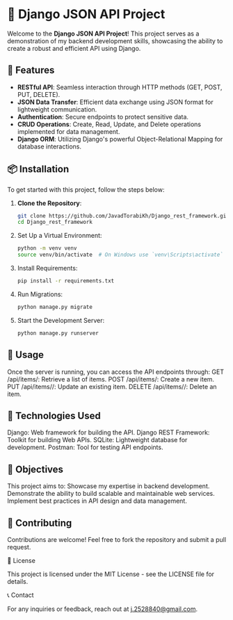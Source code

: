 # 🌟 Django JSON API Project

Welcome to the **Django JSON API Project**! This project serves as a demonstration of my backend development skills, showcasing the ability to create a robust and efficient API using Django.


## 🚀 Features
- **RESTful API**: Seamless interaction through HTTP methods (GET, POST, PUT, DELETE).
- **JSON Data Transfer**: Efficient data exchange using JSON format for lightweight communication.
- **Authentication**: Secure endpoints to protect sensitive data.
- **CRUD Operations**: Create, Read, Update, and Delete operations implemented for data management.
- **Django ORM**: Utilizing Django's powerful Object-Relational Mapping for database interactions.


## 📦 Installation
To get started with this project, follow the steps below:

1. **Clone the Repository**:
   ```bash
   git clone https://github.com/JavadTorabiKh/Django_rest_framework.git
   cd Django_rest_framework

2. Set Up a Virtual Environment:
   ```bash
   python -m venv venv
   source venv/bin/activate  # On Windows use `venv\Scripts\activate`

3. Install Requirements:
   ```bash
   pip install -r requirements.txt

4. Run Migrations:
   ```bash
   python manage.py migrate

5. Start the Development Server:
   ```bash
   python manage.py runserver


## 📖 Usage

Once the server is running, you can access the API endpoints through:
GET /api/items/: Retrieve a list of items.
POST /api/items/: Create a new item.
PUT /api/items/<id>/: Update an existing item.
DELETE /api/items/<id>/: Delete an item.


## 🔧 Technologies Used

Django: Web framework for building the API.
Django REST Framework: Toolkit for building Web APIs.
SQLite: Lightweight database for development.
Postman: Tool for testing API endpoints.


## 🎯 Objectives

This project aims to:
Showcase my expertise in backend development.
Demonstrate the ability to build scalable and maintainable web services.
Implement best practices in API design and data management.


## 🤝 Contributing

Contributions are welcome! Feel free to fork the repository and submit a pull request.


📄 License

This project is licensed under the MIT License - see the LICENSE file for details.


📞 Contact

For any inquiries or feedback, reach out at j.2528840@gmail.com.